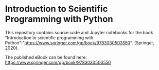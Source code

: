 # Introduction to Scientific Programming with Python

This repository contains source code and Jupyter notebooks for the book "Introduction to scientific programming with Python":"https://www.springer.com/gp/book/9783030503550". (Springer, 2020). 

The published eBook can be found here: 
https://www.springer.com/gp/book/9783030503550
